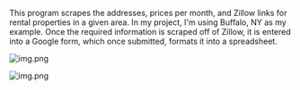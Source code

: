 This program scrapes the addresses, prices per month, and Zillow links for rental properties in a given area. In my
project, I'm using Buffalo, NY as my example. Once the required information is scraped off of Zillow, it is entered into
a Google form, which once submitted, formats it into a spreadsheet.

![img.png](https://github.com/SauerVonKraut/Rental-Research-/blob/main/form_screenshot.png)

![img.png](https://github.com/SauerVonKraut/Rental-Research-/blob/2af5927487becf7c92fb5e4b521fd0149f3e5dac/Screen%20Shot%202021-12-28%20at%208.51.48%20PM.png)